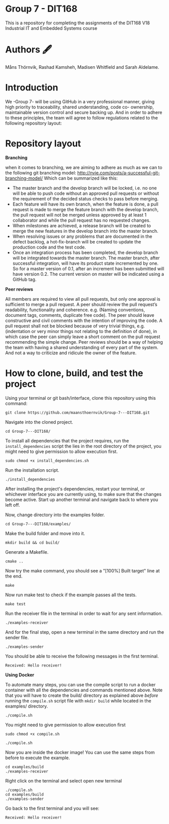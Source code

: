 # Group 7 - DIT168

This is a repository for completing the assignments of the DIT168 V18 Industrial IT and Embedded Systems course

# Authors 🖋️

Måns Thörnvik, Rashad Kamsheh, Madisen Whitfield and Sarah Aldelame.

# Introduction

We -Group 7- will be using GitHub in a very professional manner, giving high priority to traceability, shared understanding, code co- ownership, maintainable version control and secure backing up. And in order to adhere to these principles, the team will agree to follow regulations related to the following repository layout:

# Repository layout


**Branching**

when it comes to branching, we are aiming to adhere as much as we can to the following git branching model: http://nvie.com/posts/a-successful-git-branching-model/
Which can be summarized like this:

- The master branch and the develop branch will be locked, i.e. no one will be able to push code without an approved pull requests or without the requirement of the decided status checks to pass before merging.
- Each feature will have its own branch, when the feature is done, a pull request is made to merge the feature branch with the develop branch, the pull request will not be merged unless approved by at least 1 collaborator and while the pull request has no requested changes. 
- When milestones are achieved, a release branch will be created to merge the new features in the develop branch into the master branch.  
- When resolving issues or any problems that are documented in the defect backlog, a hot-fix-branch will be created to update the production code and the test code.
- Once an integration process has been completed, the develop branch will be integrated towards the master branch. The master branch, after successful integration, will have its product state incremented by one. So for a master version of 0.1, after an increment has been submitted will have version 0.2. The current version on master will be indicated using a GitHub tag.

**Peer reviews** 

All members are required to view all pull requests, but only one approval is sufficient to merge a pull request. A peer should review the pull request’s readability, functionality and coherence. e.g. (Naming conventions, document tags, comments, duplicate free code).
The peer should leave constructive and civil comments with the intention of improving the code. A pull request shall not be blocked because of very trivial things, e.g. (indentation or very minor things not relating to the definition of done), in which case the peer can simply leave a short comment on the pull request recommending the simple change. 
Peer reviews should be a way of helping the team with having a shared understanding of every part of the system. And not a way to criticize and ridicule the owner of the feature.  

# How to clone, build, and test the project

Using your terminal or git bash/interface, clone this repository using this command:

```
git clone https://github.com/maansthoernvik/Group-7---DIT168.git
```

Navigate into the cloned project.

```cd Group-7---DIT168/```

To install all dependencies that the project requires, run the ```install_dependencies``` script the lies in the root directory of the project, you might need to give permission to allow execution first.

```sudo chmod +x install_dependencies.sh```

Run the installation script.

```./install_dependencies```

After installing the project's dependencies, restart your terminal, or whichever interface you are currently using, to make sure that the changes become active. Start up another terminal and navigate back to where you left off.

Now, change directory into the examples folder.

```
cd Group-7---DIT168/examples/
```

Make the build folder and move into it.

```
mkdir build && cd build/
```

Generate a Makefile.

```
cmake ..
```

Now try the make command, you should see a "[100%] Built target" line at the end.

```
make
```

Now run make test to check if the example passes all the tests.

```
make test
``` 

Run the receiver file in the terminal in order to wait for any sent information.

```
./examples-receiver 
``` 

And for the final step, open a new terminal in the same directory and run the sender file.

```
./examples-sender 
```

You should be able to receive the following messages in the first terminal.

```
Received: Hello receiver!
```

**Using Docker**

To automate many steps, you can use the compile script to run a docker container with all the dependencies and commands mentioned above. Note that you will have to create the build/ directory as explained above *before* running the ```compile.sh``` script file with ```mkdir build``` while located in the examples/ directory.

```
./compile.sh
``` 

You might need to give permission to allow execution first

```
sudo chmod +x compile.sh

./compile.sh
``` 

Now you are inside the docker image! You can use the same steps from before to execute the example.

```
cd examples/build
./examples-receiver 
``` 
Right click on the terminal and select open new terminal

```
./compile.sh
cd examples/build
./examples-sender
``` 
Go back to the first terminal and you will see:

```
Received: Hello receiver!
``` 
 

